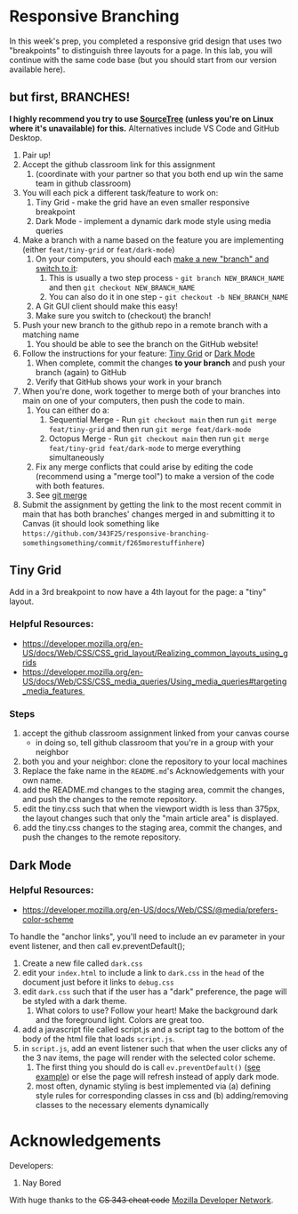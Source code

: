 # Responsive Branching

In this week's prep, you completed a responsive grid design that uses two "breakpoints" to distinguish three layouts for a page. In this lab, you will continue with the same code base (but you should start from our version available here).

## but first, BRANCHES!

**I highly recommend you try to use [SourceTree](https://www.sourcetreeapp.com/) (unless you're on Linux where it's unavailable) for this.**
Alternatives include VS Code and GitHub Desktop.

1. Pair up!
2. Accept the github classroom link for this assignment
    1. (coordinate with your partner so that you both end up win the same team in github classroom)
2. You will each pick a different task/feature to work on:
    1. Tiny Grid - make the grid have an even smaller responsive breakpoint
    2. Dark Mode - implement a dynamic dark mode style using media queries
3. Make a branch with a name based on the feature you are implementing (either `feat/tiny-grid` or `feat/dark-mode`)
    1. On your computers, you should each [make a new "branch" and switch to it](https://www.atlassian.com/git/tutorials/using-branches/git-checkout):
        1. This is usually a two step process - `git branch NEW_BRANCH_NAME` and then `git checkout NEW_BRANCH_NAME`
        1. You can also do it in one step - `git checkout -b NEW_BRANCH_NAME`
    2. A Git GUI client should make this easy!
    3. Make sure you switch to (checkout) the branch!
4. Push your new branch to the github repo in a remote branch with a matching name
    1. You should be able to see the branch on the GitHub website!
5. Follow the instructions for your feature: [Tiny Grid](#tiny-grid) or [Dark Mode](#dark-mode)
    1. When complete, commit the changes **to your branch** and push your branch (again) to GitHub
    2. Verify that GitHub shows your work in your branch
6. When you're done, work together to merge both of your branches into main on one of your computers, then push the code to main.
    1. You can either do a:
        1. Sequential Merge - Run `git checkout main` then run `git merge feat/tiny-grid` and then run `git merge feat/dark-mode`
        2. Octopus Merge - Run `git checkout main` then run `git merge feat/tiny-grid feat/dark-mode` to merge everything simultaneously
    1. Fix any merge conflicts that could arise by editing the code (recommend using a "merge tool") to make a version of the code with both features.
    1. See [git merge](https://www.atlassian.com/git/tutorials/using-branches/git-merge)
7. Submit the assignment by getting the link to the most recent commit in main that has both branches' changes merged in and submitting it to Canvas (it should look something like `https://github.com/343F25/responsive-branching-somethingsomething/commit/f265morestuffinhere`)

## Tiny Grid

Add in a 3rd breakpoint to now have a 4th layout for the page: a "tiny" layout.

### Helpful Resources:
* https://developer.mozilla.org/en-US/docs/Web/CSS/CSS_grid_layout/Realizing_common_layouts_using_grids
* https://developer.mozilla.org/en-US/docs/Web/CSS/CSS_media_queries/Using_media_queries#targeting_media_features 

### Steps
1. accept the github classroom assignment linked from your canvas course
    * in doing so, tell github classroom that you're in a group with your neighbor
1. both you and your neighbor: clone the repository to your local machines
1. Replace the fake name in the `README.md`'s Acknowledgements with your own name.
1. add the README.md changes to the staging area, commit the changes, and push the changes to the remote repository.
1. edit the tiny.css such that when the viewport width is less than 375px, the layout changes such that only the "main article area" is displayed.
1. add the tiny.css changes to the staging area, commit the changes, and push the changes to the remote repository.

## Dark Mode

### Helpful Resources:
* https://developer.mozilla.org/en-US/docs/Web/CSS/@media/prefers-color-scheme

To handle the "anchor links", you'll need to include an ev parameter in your event listener, and then call ev.preventDefault();

1. Create a new file called `dark.css`
1. edit your `index.html` to include a link to `dark.css` in the `head` of the document just before it links to `debug.css`
1. edit `dark.css` such that if the user has a "dark" preference, the page will be styled with a dark theme.
    1. What colors to use? Follow your heart! Make the background dark and the foreground light. Colors are great too.
1. add a javascript file called script.js and a script tag to the bottom of the body of the html file that loads `script.js`.
1. in `script.js`, add an event listener such that when the user clicks any of the 3 nav items, the page will render with the selected color scheme.
    1. The first thing you should do is call `ev.preventDefault()` ([see example](https://developer.mozilla.org/en-US/docs/Web/API/Event/preventDefault#blocking_default_click_handling)) or else the page will refresh instead of apply dark mode.
    1. most often, dynamic styling is best implemented via (a) defining style rules for corresponding classes in css and (b) adding/removing classes to the necessary elements dynamically

# Acknowledgements

Developers:
1. Nay Bored

With huge thanks to the ~~CS 343 cheat code~~ [Mozilla Developer Network](https://developer.mozilla.org/en-US/docs/Web/CSS/CSS_grid_layout/Realizing_common_layouts_using_grids#a_responsive_layout_with_1_to_3_fluid_columns_using_grid-template-areas).
